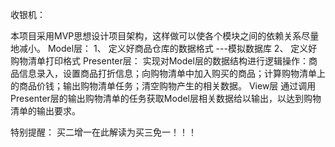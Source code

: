 
收银机：
 
本项目采用MVP思想设计项目架构，这样做可以使各个模块之间的依赖关系尽量地减小。
Model层：
1、	定义好商品仓库的数据格式 ---模拟数据库
2、	定义好购物清单打印格式
Presenter层：
实现对Model层的数据结构进行逻辑操作：商品信息录入，设置商品打折信息；向购物清单中加入购买的商品；计算购物清单上的商品价钱；输出购物清单任务；清空购物产生的相关数据。
View层
通过调用Presenter层的输出购物清单的任务获取Model层相关数据给以输出，以达到购物清单的输出要求。

特别提醒： 买二增一在此解读为买三免一！！！
